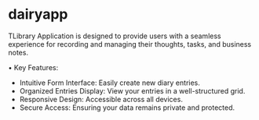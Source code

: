 # dairyapp

TLibrary Application is designed to provide users with a seamless experience for recording and managing their thoughts, tasks, and business notes.

• Key Features:

- Intuitive Form Interface: Easily create new diary entries.
- Organized Entries Display: View your entries in a well-structured grid.
- Responsive Design: Accessible across all devices.
- Secure Access: Ensuring your data remains private and protected.
